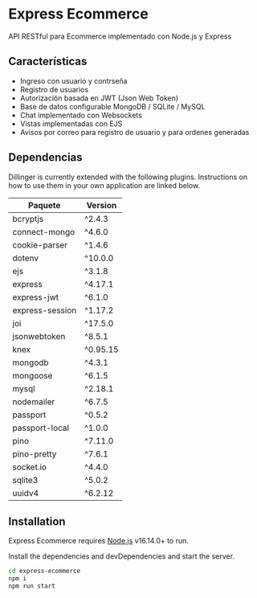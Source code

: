 # Express Ecommerce

API RESTful para Ecommerce implementado con Node.js y Express

## Características
- Ingreso con usuario y contrseña
- Registro de usuarios
- Autorización basada en JWT (Json Web Token)
- Base de datos configurable MongoDB / SQLite / MySQL
- Chat implementado con Websockets
- Vistas implementadas con EJS
- Avisos por correo para registro de usuario y para ordenes generadas


## Dependencias

Dillinger is currently extended with the following plugins.
Instructions on how to use them in your own application are linked below.

| Paquete | Version |
| ------ | ------ |
| bcryptjs |^2.4.3|
| connect-mongo |^4.6.0|
| cookie-parser |^1.4.6|
| dotenv |^10.0.0|
| ejs |^3.1.8|
| express |^4.17.1|
| express-jwt |^6.1.0|
| express-session |^1.17.2|
| joi |^17.5.0|
| jsonwebtoken |^8.5.1|
| knex |^0.95.15|
| mongodb |^4.3.1|
| mongoose |^6.1.5|
| mysql |^2.18.1|
| nodemailer |^6.7.5|
| passport |^0.5.2|
| passport-local |^1.0.0|
| pino |^7.11.0|
| pino-pretty |^7.6.1|
| socket.io |^4.4.0|
| sqlite3 |^5.0.2|
| uuidv4 |^6.2.12|

## Installation

Express Ecommerce requires [Node.js](https://nodejs.org/) v16.14.0+ to run.

Install the dependencies and devDependencies and start the server.

```sh
cd express-ecommerce
npm i
npm run start
```
